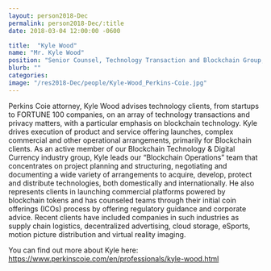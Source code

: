 ```yaml
---
layout: person2018-Dec
permalink: person2018-Dec/:title
date: 2018-03-04 12:00:00 -0600

title:  "Kyle Wood"
name: "Mr. Kyle Wood"
position: "Senior Counsel, Technology Transaction and Blockchain Group, Perkins Coie"
blurb: ""
categories:
image: "/res2018-Dec/people/Kyle-Wood_Perkins-Coie.jpg"
---
```

Perkins Coie attorney, Kyle Wood advises technology clients, from startups to FORTUNE 100 companies, on an array of technology transactions and privacy matters, with a particular emphasis on blockchain technology. Kyle drives execution of product and service offering launches, complex commercial and other operational arrangements, primarily for Blockchain clients. As an active member of our Blockchain Technology & Digital Currency industry group, Kyle leads our “Blockchain Operations” team that concentrates on project planning and structuring, negotiating and documenting a wide variety of arrangements to acquire, develop, protect and distribute technologies, both domestically and internationally. He also represents clients in launching commercial platforms powered by blockchain tokens and has counseled teams through their initial coin offerings (ICOs) process by offering regulatory guidance and corporate advice. Recent clients have included companies in such industries as supply chain logistics, decentralized advertising, cloud storage, eSports, motion picture distribution and virtual reality imaging.



You can find out more about Kyle here:
https://www.perkinscoie.com/en/professionals/kyle-wood.html
